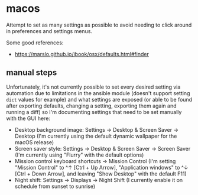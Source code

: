 # macos

Attempt to set as many settings as possible to avoid needing to click around
in preferences and settings menus.

Some good references:

- https://marslo.github.io/ibook/osx/defaults.html#finder

## manual steps

Unfortunately, it's not currently possible to set every desired setting via
automation due to limitations in the ansible module (doesn't support setting
`dict` values for example) and what settings are exposed (or able to be found
after exporting defaults, changing a setting, exporting them again and running
a diff) so I'm documenting settings that need to be set manually with the GUI
here:

- Desktop background image: Settings -> Desktop & Screen Saver -> Desktop
  (I'm currently using the default dynamic wallpaper for the macOS release)
- Screen saver style: Settings -> Desktop & Screen Saver -> Screen Saver
  (I'm currently using "Flurry" with the default options)
- Mission control keyboard shortcuts -> Mission Control (I'm setting "Mission
  Control" to ^↑ [Ctrl + Up Arrow], "Application windows" to ^↓ [Ctrl + Down
  Arrow], and leaving "Show Desktop" with the default F11)
- Night shift: Settings -> Displays -> Night Shift (I currently enable it on
  schedule from sunset to sunrise)
